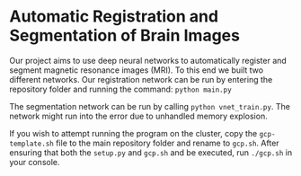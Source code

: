# Automatic Registration and Segmentation of Brain Images

Our project aims to use deep neural networks to automatically register and segment
magnetic resonance images (MRI). To this end we built two different networks. Our
registration network can be run by entering the repository folder and running the command:
 `python main.py`

The segmentation network can be run by calling  `python vnet_train.py`. The network might run into the error due to unhandled memory explosion. 

 If you wish to attempt running the program on the cluster, copy the `gcp-template.sh` file to the main repository folder and rename to `gcp.sh`. After ensuring that both the `setup.py` and `gcp.sh` and be executed, run `./gcp.sh` in your console.

 
